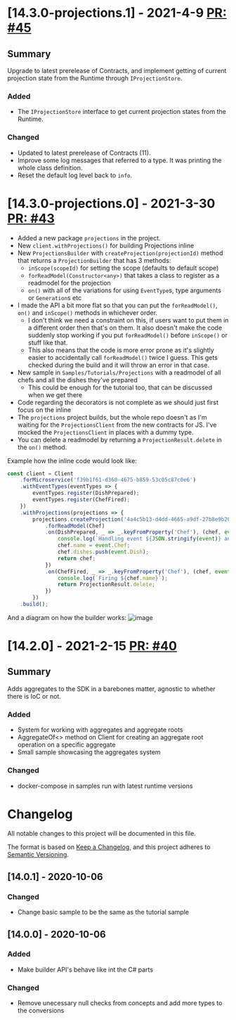 # [14.3.0-projections.1] - 2021-4-9 [PR: #45](https://github.com/dolittle/JavaScript.SDK/pull/45)
## Summary

Upgrade to latest prerelease of Contracts, and implement getting of current projection state from the Runtime through `IProjectionStore`.

### Added

- The `IProjectionStore` interface to get current projection states from the Runtime.

### Changed

- Updated to latest prerelease of Contracts (11).
- Improve some log messages that referred to a type. It was printing the whole class definition.
- Reset the default log level back to `info`.


# [14.3.0-projections.0] - 2021-3-30 [PR: #43](https://github.com/dolittle/JavaScript.SDK/pull/43)
- Added a new package `projections` in the project.
- New `client.withProjections()` for building Projections inline
- New `ProjectionsBuilder` with `createProjection(projectionId)` method that returns a `ProjectionBuilder` that has 3 methods:
  - `inScope(scopeId)` for setting the scope (defaults to default scope)
  - `forReadModel(Constructor<any>)` that takes a class to register as a readmodel for the projection
  - `on()` with all of the variations for using `EventType`s, type arguments or `Generation`s etc 
- I made the API a bit more flat so that you can put the `forReadModel()`, `on()` and `inScope()` methods in whichever order.
  - I don't think we need a constraint on this, if users want to put them in a different order then that's on them. It also doesn't make the code suddenly stop working if you put `forReadModel()` before `inScope()` or stuff like that.
  - This also means that the code is more error prone as it's slightly easier to accidentally call `forReadModel()` twice I guess. This gets checked during the build and it will throw an error in that case.
- New sample in `Samples/Tutorials/Projections` with a readmodel of all chefs and all the dishes they've prepared
  - This could be enough for the tutorial too, that can be discussed when we get there
- Code regarding the decorators is not complete as we should just first focus on the inline
- The `projections` project builds,  but the whole repo  doesn't as I'm waiting for the `ProjectionsClient` from the new contracts for JS. I've mocked the `ProjectionsClient` in places with a dummy type.
- You can delete a readmodel by returning a `ProjectionResult.delete` in the `on()` method.

Example how the inline code would look like:

```typescript
const client = Client
    .forMicroservice('f39b1f61-d360-4675-b859-53c05c87c0e6')
    .withEventTypes(eventTypes => {
        eventTypes.register(DishPrepared);
        eventTypes.register(ChefFired);
    })
    .withProjections(projections => {
        projections.createProjection('4a4c5b13-d4dd-4665-a9df-27b8e9b2054c')
            .forReadModel(Chef)
            .on(DishPrepared, _ => _.keyFromProperty('Chef'), (chef, event, ctx) => {
                console.log(`Handling event ${JSON.stringify(event)} and read model ${JSON.stringify(chef)}`);
                chef.name = event.Chef;
                chef.dishes.push(event.Dish);
                return chef;
            })
            .on(ChefFired, _ => _.keyFromProperty('Chef'), (chef, event, ctx) => {
                console.log(`Firing ${chef.name}`);
                return ProjectionResult.delete;
            })
        })
    .build();
```

And a diagram on how the builder works:
![image](https://user-images.githubusercontent.com/10163775/112305046-87714180-8c9e-11eb-950d-17e3ae4af416.png)


# [14.2.0] - 2021-2-15 [PR: #40](https://github.com/dolittle/JavaScript.SDK/pull/40)
## Summary

Adds aggregates to the SDK in a barebones matter, agnostic to whether there is IoC or not.

### Added

- System for working with aggregates and aggregate roots
- AggregateOf<> method on Client for creating an aggregate root operation on a specific aggregate
- Small sample showcasing the aggregates system

### Changed
- docker-compose in samples run with latest runtime versions


# Changelog
All notable changes to this project will be documented in this file.

The format is based on [Keep a Changelog](https://keepachangelog.com/en/1.0.0/),
and this project adheres to [Semantic Versioning](https://semver.org/spec/v2.0.0.html).

## [14.0.1] - 2020-10-06
### Changed
- Change basic sample to be the same as the tutorial sample

## [14.0.0] - 2020-10-06
### Added
- Make builder API's behave like int the C# parts
### Changed
- Remove unecessary null checks from concepts and add more types to the conversions

